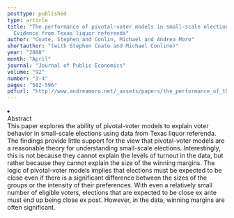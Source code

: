 ```yaml
---
posttype: published
type: article
title: "The performance of pivotal-voter models in small-scale elections:
  Evidence from Texas liquor referenda"
author: "Coate, Stephen and Conlin, Michael and Andrea Moro"
shortauthor: "(with Stephen Coate and Michael Conline)"
year: "2008"
month: "April"
journal: "Journal of Public Economics"
volume: "92"
number: "3-4"
pages: "582-596"
pdfurl: "http://www.andreamoro.net/_assets/papers/the_performance_of_the_pivotal-voter_model.pdf"
---
```

<li class='acc_hide'> <div class="title">Abstract</div>
This paper explores the ability of pivotal-voter models to explain voter behavior in small-scale elections
using data from Texas liquor referenda. The findings provide little support for the
view that pivotal-voter models are a reasonable theory for understanding small-scale
elections. Interestingly, this is not because they cannot explain the levels of turnout
in the data, but rather because they cannot explain the size of the winning margins.
The logic of pivotal-voter models implies that elections must be expected to be close
even if there is a significant difference between the sizes of the groups or the intensity
of their preferences. With even a relatively small number of eligible voters, elections
that are expected to be close ex ante must end up being close ex post. However, in
the data, winning margins are often significant.
</li>
